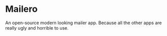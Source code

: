 # Mailero
An open-source modern looking mailer app.
Because all the other apps are really ugly and horrible to use.
